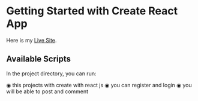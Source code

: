 # Getting Started with Create React App

Here is my [Live Site](https://post-comment-91b5f.web.app/).

## Available Scripts

In the project directory, you can run:

◉ this projects with create with react js
◉ you can register and login
◉ you will be able to post and comment
